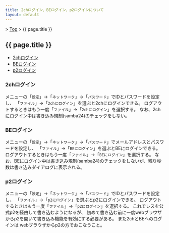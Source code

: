 ```yaml
---
title: 2chログイン、BEログイン、p2ログインについて
layout: default
---
```


&gt; [Top](../) &gt; {{ page.title }}

## {{ page.title }}

- [2chログイン](#2ch)
- [BEログイン](#be)
- [p2ログイン](#p2)


<a name="2ch"></a>
### 2chログイン
メニューの「`設定`」→「`ネットワーク`」→「`パスワード`」でIDとパスワードを設定し、
「`ファイル`」→「`2chにログイン`」を選ぶと2chにログインできる。
ログアウトするときはもう一度「`ファイル`」→「`2chにログイン`」を選択する。
なお、2chにログイン中は書き込み規制(samba24)のチェックをしない。


<a name="be"></a>
### BEログイン
メニューの「`設定`」→「`ネットワーク`」→「`パスワード`」でメールアドレスとパスワードを設定し、
「`ファイル`」→「`BEにログイン`」を選ぶとBEにログインできる。
ログアウトするときはもう一度「`ファイル`」→「`BEにログイン`」を選択する。
なお、BEにログイン中は書き込み規制(samba24)のチェックをしないが、残り秒数は書き込みダイアログに表示される。


<a name="p2"></a>
### p2ログイン
メニューの「`設定`」→「`ネットワーク`」→「`パスワード`」でIDとパスワードを設定し、
「`ファイル`」→「`p2にログイン`」を選ぶとp2にログインできる。
ログアウトするときはもう一度「`ファイル`」→「`p2にログイン`」を選択する。
これでレスを公式p2を経由して書き込むようになるが、
初めて書き込む前に一度webブラウザからp2を開いて書き込み機能を有効にする必要がある。
また2chとBEへのログインは webブラウザからp2の方でおこなうこと。

